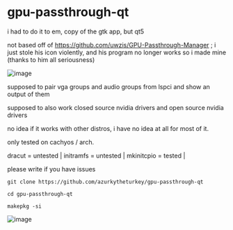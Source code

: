 # gpu-passthrough-qt
i had to do it to em, copy of the gtk app, but qt5

not based off of https://github.com/uwzis/GPU-Passthrough-Manager ; i just stole his icon violently, and his program no longer works so i made mine (thanks to him all seriousness)

![image](https://github.com/user-attachments/assets/bab17997-c323-4bd8-89d6-c53561702c96)

supposed to pair vga groups and audio groups from lspci and show an output of them

supposed to also work closed source nvidia drivers and open source nvidia drivers

no idea if it works with other distros, i have no idea at all for most of it.

only tested on cachyos / arch. 

dracut = untested |
initramfs = untested |
mkinitcpio = tested |

please write if you have issues

`git clone https://github.com/azurkytheturkey/gpu-passthrough-qt`

`cd gpu-passthrough-qt`

`makepkg -si`

![image](https://github.com/user-attachments/assets/966884b9-503e-42c6-ab38-6116dfbcfadd)
